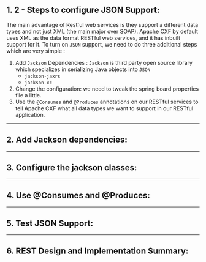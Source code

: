 ## 1. 2 - Steps to configure JSON Support:

The main advantage of Restful web services is they support a different data types and not just XML (the main major over SOAP).
Apache CXF by default uses XML as the data format RESTful web services, and it has inbuilt support for it.
To turn on `JSON` support, we need to do three additional steps which are very simple :
1. Add `Jackson` Dependencies : `Jackson` is third party open source library which specializes in serializing Java objects into `JSON`
    * `jackson-jaxrs`
    * `jackson-xc`    
2. Change the configuration: we need to tweak the spring board properties file a little.
3. Use the `@Consumes` and `@Produces` annotations on our RESTful services to tell Apache CXF what all data types we want to support in our 
RESTful application.

***

## 2. Add Jackson dependencies:

***

## 3. Configure the jackson classes:

***

## 4. Use @Consumes and @Produces:

***

## 5. Test JSON Support:

***

## 6. REST Design and Implementation Summary:

